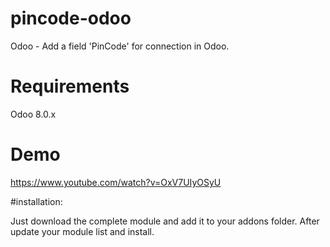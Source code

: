 # pincode-odoo

  Odoo -  Add a field 'PinCode' for connection in Odoo.

# Requirements

  Odoo 8.0.x

# Demo

  https://www.youtube.com/watch?v=OxV7UIyOSyU

#installation:

  Just download the complete module and add it to your addons folder. After update your module list and install.
  
